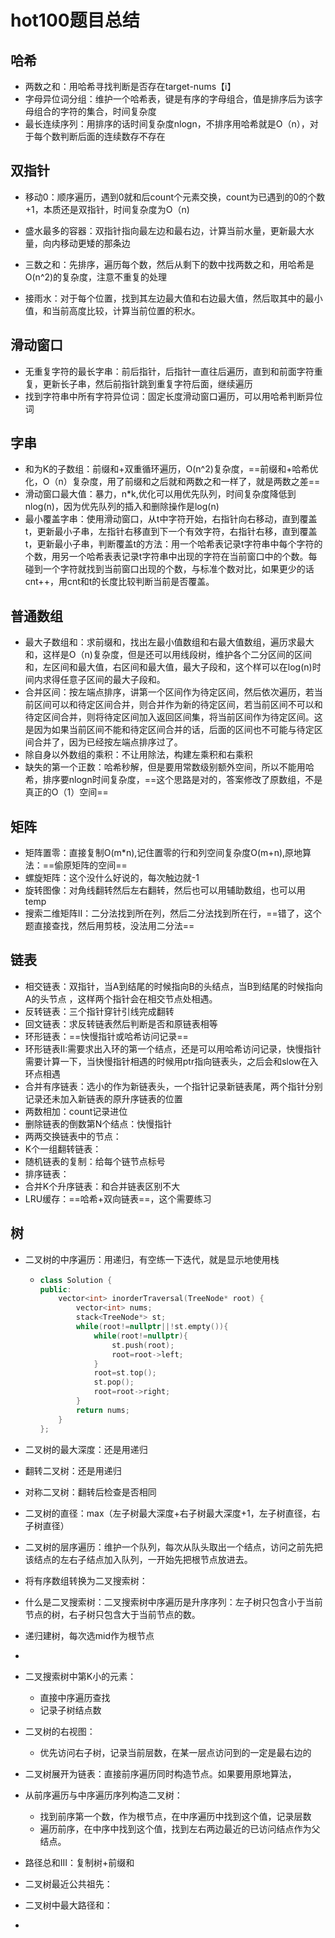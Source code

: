# hot100题目总结

## 哈希

- 两数之和：用哈希寻找判断是否存在target-nums【i】
- 字母异位词分组：维护一个哈希表，键是有序的字母组合，值是排序后为该字母组合的字符的集合，时间复杂度
- 最长连续序列：用排序的话时间复杂度nlogn，不排序用哈希就是O（n），对于每个数判断后面的连续数存不存在

## 双指针

- 移动0：顺序遍历，遇到0就和后count个元素交换，count为已遇到的0的个数+1，本质还是双指针，时间复杂度为O（n)
- 盛水最多的容器：双指针指向最左边和最右边，计算当前水量，更新最大水量，向内移动更矮的那条边
- 三数之和：先排序，遍历每个数，然后从剩下的数中找两数之和，用哈希是O(n^2)的复杂度，注意不重复的处理

- 接雨水：对于每个位置，找到其左边最大值和右边最大值，然后取其中的最小值，和当前高度比较，计算当前位置的积水。

## 滑动窗口

- 无重复字符的最长字串：前后指针，后指针一直往后遍历，直到和前面字符重复，更新长子串，然后前指针跳到重复字符后面，继续遍历
- 找到字符串中所有字符异位词：固定长度滑动窗口遍历，可以用哈希判断异位词

## 字串

- 和为K的子数组：前缀和+双重循环遍历，O(n^2)复杂度，==前缀和+哈希优化，O（n）复杂度，用了前缀和之后就和两数之和一样了，就是两数之差==
- 滑动窗口最大值：暴力，n*k,优化可以用优先队列，时间复杂度降低到nlog(n)，因为优先队列的插入和删除操作是log(n)
- 最小覆盖字串：使用滑动窗口，从t中字符开始，右指针向右移动，直到覆盖t，更新最小子串，左指针右移直到下一个有效字符，右指针右移，直到覆盖t，更新最小子串，判断覆盖t的方法：用一个哈希表记录t字符串中每个字符的个数，用另一个哈希表表记录t字符串中出现的字符在当前窗口中的个数。每碰到一个字符就找到当前窗口出现的个数，与标准个数对比，如果更少的话cnt++，用cnt和t的长度比较判断当前是否覆盖。

## 普通数组

- 最大子数组和：求前缀和，找出左最小值数组和右最大值数组，遍历求最大和，这样是O（n)复杂度，但是还可以用线段树，维护各个二分区间的区间和，左区间和最大值，右区间和最大值，最大子段和，这个样可以在log(n)时间内求得任意子区间的最大子段和。
- 合并区间：按左端点排序，讲第一个区间作为待定区间，然后依次遍历，若当前区间可以和待定区间合并，则合并作为新的待定区间，若当前区间不可以和待定区间合并，则将待定区间加入返回区间集，将当前区间作为待定区间。这是因为如果当前区间不能和待定区间合并的话，后面的区间也不可能与待定区间合并了，因为已经按左端点排序过了。
- 除自身以外数组的乘积：不让用除法，构建左乘积和右乘积
- 缺失的第一个正数：哈希秒解，但是要用常数级别额外空间，所以不能用哈希，排序要nlogn时间复杂度，==这个思路是对的，答案修改了原数组，不是真正的O（1）空间==



## 矩阵

- 矩阵置零：直接复制O(m*n),记住置零的行和列空间复杂度O(m+n),原地算法：==偷原矩阵的空间==
- 螺旋矩阵：这个没什么好说的，每次触边就-1
- 旋转图像：对角线翻转然后左右翻转，然后也可以用辅助数组，也可以用temp
- 搜索二维矩阵II：二分法找到所在列，然后二分法找到所在行，==错了，这个题直接查找，然后用剪枝，没法用二分法==

## 链表

- 相交链表：双指针，当A到结尾的时候指向B的头结点，当B到结尾的时候指向A的头节点 ，这样两个指针会在相交节点处相遇。
- 反转链表：三个指针穿针引线完成翻转
- 回文链表：求反转链表然后判断是否和原链表相等
- 环形链表：==快慢指针或哈希访问记录==
- 环形链表II:需要求出入环的第一个结点，还是可以用哈希访问记录，快慢指针需要计算一下，当快慢指针相遇的时候用ptr指向链表头，之后会和slow在入环点相遇
- 合并有序链表：选小的作为新链表头，一个指针记录新链表尾，两个指针分别记录还未加入新链表的原升序链表的位置
- 两数相加：count记录进位
- 删除链表的倒数第N个结点：快慢指针
- 两两交换链表中的节点：
- K个一组翻转链表：
- 随机链表的复制：给每个链节点标号
- 排序链表：
- 合并K个升序链表：和合并链表区别不大
- LRU缓存：==哈希+双向链表==，这个需要练习

## 树

- 二叉树的中序遍历：用递归，有空练一下迭代，就是显示地使用栈
  - ```C++
    class Solution {
    public:
        vector<int> inorderTraversal(TreeNode* root) {
        	vector<int> nums;
            stack<TreeNode*> st;
            while(root!=nullptr||!st.empty()){
                while(root!=nullptr){
                    st.push(root);
                    root=root->left;
                }
                root=st.top();
                st.pop();
                root=root->right;
            }
            return nums;
        }
    };
    ```

  

- 二叉树的最大深度：还是用递归


- 翻转二叉树：还是用递归


- 对称二叉树：翻转后检查是否相同


- 二叉树的直径：max（左子树最大深度+右子树最大深度+1，左子树直径，右子树直径）


- 二叉树的层序遍历：维护一个队列，每次从队头取出一个结点，访问之前先把该结点的左右子结点加入队列，一开始先把根节点放进去。


- 将有序数组转换为二叉搜索树：

- 什么是二叉搜索树：二叉搜索树中序遍历是升序序列：左子树只包含小于当前节点的树，右子树只包含大于当前节点的数。
- 递归建树，每次选mid作为根节点
- 

- 二叉搜索树中第K小的元素：
  - 直接中序遍历查找
  - 记录子树结点数

- 二叉树的右视图：
  - 优先访问右子树，记录当前层数，在某一层点访问到的一定是最右边的

- 二叉树展开为链表：直接前序遍历同时构造节点。如果要用原地算法，


- 从前序遍历与中序遍历序列构造二叉树：
  - 找到前序第一个数，作为根节点，在中序遍历中找到这个值，记录层数
  - 遍历前序，在中序中找到这个值，找到左右两边最近的已访问结点作为父结点。

- 路径总和III：复制树+前缀和

- 二叉树最近公共祖先：
- 二叉树中最大路径和：
- 